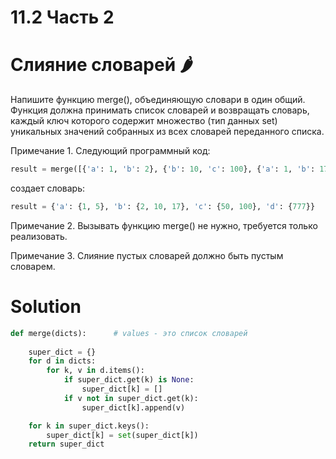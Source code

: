 # 11.2 Часть 2
# Слияние словарей 🌶️
Напишите функцию merge(), объединяющую словари в один общий. Функция должна принимать список словарей и возвращать словарь, каждый ключ которого содержит множество (тип данных set) уникальных значений собранных из всех словарей переданного списка.

Примечание 1. Следующий программный код:
```python
result = merge([{'a': 1, 'b': 2}, {'b': 10, 'c': 100}, {'a': 1, 'b': 17, 'c': 50}, {'a': 5, 'd': 777}])
```
создает словарь:
```python
result = {'a': {1, 5}, 'b': {2, 10, 17}, 'c': {50, 100}, 'd': {777}}
```
Примечание 2. Вызывать функцию merge() не нужно, требуется только реализовать. 

Примечание 3. Слияние пустых словарей должно быть пустым словарем.

# Solution
```python
def merge(dicts):      # values - это список словарей
    
    super_dict = {}
    for d in dicts:
        for k, v in d.items():
            if super_dict.get(k) is None:
                super_dict[k] = []
            if v not in super_dict.get(k):
                super_dict[k].append(v)

    for k in super_dict.keys():
        super_dict[k] = set(super_dict[k])
    return super_dict
```